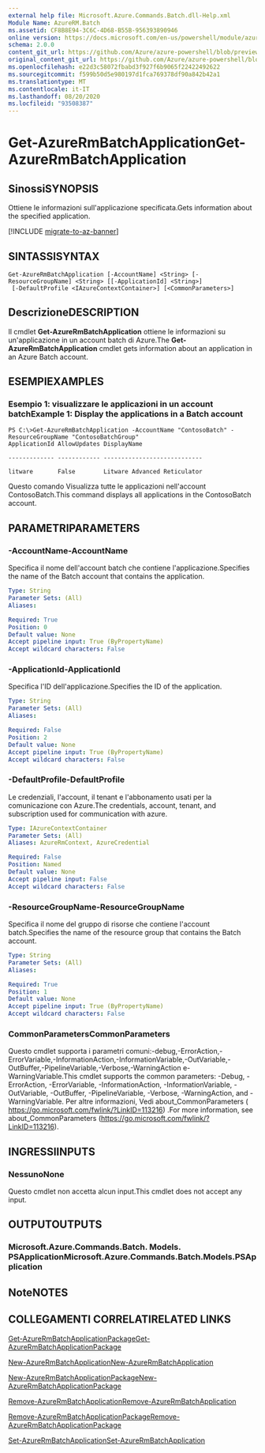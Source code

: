 ```yaml
---
external help file: Microsoft.Azure.Commands.Batch.dll-Help.xml
Module Name: AzureRM.Batch
ms.assetid: CF8B8E94-3C6C-4D68-B55B-956393890946
online version: https://docs.microsoft.com/en-us/powershell/module/azurerm.batch/get-azurermbatchapplication
schema: 2.0.0
content_git_url: https://github.com/Azure/azure-powershell/blob/preview/src/ResourceManager/AzureBatch/Commands.Batch/help/Get-AzureRmBatchApplication.md
original_content_git_url: https://github.com/Azure/azure-powershell/blob/preview/src/ResourceManager/AzureBatch/Commands.Batch/help/Get-AzureRmBatchApplication.md
ms.openlocfilehash: e22d3c58072fbabd3f927f6b9065f22422492622
ms.sourcegitcommit: f599b50d5e980197d1fca769378df90a842b42a1
ms.translationtype: MT
ms.contentlocale: it-IT
ms.lasthandoff: 08/20/2020
ms.locfileid: "93508387"
---
```

# <span data-ttu-id="c8abb-101">Get-AzureRmBatchApplication</span><span class="sxs-lookup"><span data-stu-id="c8abb-101">Get-AzureRmBatchApplication</span></span>

## <span data-ttu-id="c8abb-102">Sinossi</span><span class="sxs-lookup"><span data-stu-id="c8abb-102">SYNOPSIS</span></span>
<span data-ttu-id="c8abb-103">Ottiene le informazioni sull'applicazione specificata.</span><span class="sxs-lookup"><span data-stu-id="c8abb-103">Gets information about the specified application.</span></span>

[!INCLUDE [migrate-to-az-banner](../../includes/migrate-to-az-banner.md)]

## <span data-ttu-id="c8abb-104">SINTASSI</span><span class="sxs-lookup"><span data-stu-id="c8abb-104">SYNTAX</span></span>

```
Get-AzureRmBatchApplication [-AccountName] <String> [-ResourceGroupName] <String> [[-ApplicationId] <String>]
 [-DefaultProfile <IAzureContextContainer>] [<CommonParameters>]
```

## <span data-ttu-id="c8abb-105">Descrizione</span><span class="sxs-lookup"><span data-stu-id="c8abb-105">DESCRIPTION</span></span>
<span data-ttu-id="c8abb-106">Il cmdlet **Get-AzureRmBatchApplication** ottiene le informazioni su un'applicazione in un account batch di Azure.</span><span class="sxs-lookup"><span data-stu-id="c8abb-106">The **Get-AzureRmBatchApplication** cmdlet gets information about an application in an Azure Batch account.</span></span>

## <span data-ttu-id="c8abb-107">ESEMPI</span><span class="sxs-lookup"><span data-stu-id="c8abb-107">EXAMPLES</span></span>

### <span data-ttu-id="c8abb-108">Esempio 1: visualizzare le applicazioni in un account batch</span><span class="sxs-lookup"><span data-stu-id="c8abb-108">Example 1: Display the applications in a Batch account</span></span>
```
PS C:\>Get-AzureRmBatchApplication -AccountName "ContosoBatch" -ResourceGroupName "ContosoBatchGroup"
ApplicationId AllowUpdates DisplayName

------------- ------------ ----------------------------

litware       False        Litware Advanced Reticulator
```

<span data-ttu-id="c8abb-109">Questo comando Visualizza tutte le applicazioni nell'account ContosoBatch.</span><span class="sxs-lookup"><span data-stu-id="c8abb-109">This command displays all applications in the ContosoBatch account.</span></span>

## <span data-ttu-id="c8abb-110">PARAMETRI</span><span class="sxs-lookup"><span data-stu-id="c8abb-110">PARAMETERS</span></span>

### <span data-ttu-id="c8abb-111">-AccountName</span><span class="sxs-lookup"><span data-stu-id="c8abb-111">-AccountName</span></span>
<span data-ttu-id="c8abb-112">Specifica il nome dell'account batch che contiene l'applicazione.</span><span class="sxs-lookup"><span data-stu-id="c8abb-112">Specifies the name of the Batch account that contains the application.</span></span>

```yaml
Type: String
Parameter Sets: (All)
Aliases: 

Required: True
Position: 0
Default value: None
Accept pipeline input: True (ByPropertyName)
Accept wildcard characters: False
```

### <span data-ttu-id="c8abb-113">-ApplicationId</span><span class="sxs-lookup"><span data-stu-id="c8abb-113">-ApplicationId</span></span>
<span data-ttu-id="c8abb-114">Specifica l'ID dell'applicazione.</span><span class="sxs-lookup"><span data-stu-id="c8abb-114">Specifies the ID of the application.</span></span>

```yaml
Type: String
Parameter Sets: (All)
Aliases: 

Required: False
Position: 2
Default value: None
Accept pipeline input: True (ByPropertyName)
Accept wildcard characters: False
```

### <span data-ttu-id="c8abb-115">-DefaultProfile</span><span class="sxs-lookup"><span data-stu-id="c8abb-115">-DefaultProfile</span></span>
<span data-ttu-id="c8abb-116">Le credenziali, l'account, il tenant e l'abbonamento usati per la comunicazione con Azure.</span><span class="sxs-lookup"><span data-stu-id="c8abb-116">The credentials, account, tenant, and subscription used for communication with azure.</span></span>

```yaml
Type: IAzureContextContainer
Parameter Sets: (All)
Aliases: AzureRmContext, AzureCredential

Required: False
Position: Named
Default value: None
Accept pipeline input: False
Accept wildcard characters: False
```

### <span data-ttu-id="c8abb-117">-ResourceGroupName</span><span class="sxs-lookup"><span data-stu-id="c8abb-117">-ResourceGroupName</span></span>
<span data-ttu-id="c8abb-118">Specifica il nome del gruppo di risorse che contiene l'account batch.</span><span class="sxs-lookup"><span data-stu-id="c8abb-118">Specifies the name of the resource group that contains the Batch account.</span></span>

```yaml
Type: String
Parameter Sets: (All)
Aliases: 

Required: True
Position: 1
Default value: None
Accept pipeline input: True (ByPropertyName)
Accept wildcard characters: False
```

### <span data-ttu-id="c8abb-119">CommonParameters</span><span class="sxs-lookup"><span data-stu-id="c8abb-119">CommonParameters</span></span>
<span data-ttu-id="c8abb-120">Questo cmdlet supporta i parametri comuni:-debug,-ErrorAction,-ErrorVariable,-InformationAction,-InformationVariable,-OutVariable,-OutBuffer,-PipelineVariable,-Verbose,-WarningAction e-WarningVariable.</span><span class="sxs-lookup"><span data-stu-id="c8abb-120">This cmdlet supports the common parameters: -Debug, -ErrorAction, -ErrorVariable, -InformationAction, -InformationVariable, -OutVariable, -OutBuffer, -PipelineVariable, -Verbose, -WarningAction, and -WarningVariable.</span></span> <span data-ttu-id="c8abb-121">Per altre informazioni, Vedi about_CommonParameters ( https://go.microsoft.com/fwlink/?LinkID=113216) .</span><span class="sxs-lookup"><span data-stu-id="c8abb-121">For more information, see about_CommonParameters (https://go.microsoft.com/fwlink/?LinkID=113216).</span></span>

## <span data-ttu-id="c8abb-122">INGRESSI</span><span class="sxs-lookup"><span data-stu-id="c8abb-122">INPUTS</span></span>

### <span data-ttu-id="c8abb-123">Nessuno</span><span class="sxs-lookup"><span data-stu-id="c8abb-123">None</span></span>
<span data-ttu-id="c8abb-124">Questo cmdlet non accetta alcun input.</span><span class="sxs-lookup"><span data-stu-id="c8abb-124">This cmdlet does not accept any input.</span></span>

## <span data-ttu-id="c8abb-125">OUTPUT</span><span class="sxs-lookup"><span data-stu-id="c8abb-125">OUTPUTS</span></span>

### <span data-ttu-id="c8abb-126">Microsoft.Azure.Commands.Batch. Models. PSApplication</span><span class="sxs-lookup"><span data-stu-id="c8abb-126">Microsoft.Azure.Commands.Batch.Models.PSApplication</span></span>

## <span data-ttu-id="c8abb-127">Note</span><span class="sxs-lookup"><span data-stu-id="c8abb-127">NOTES</span></span>

## <span data-ttu-id="c8abb-128">COLLEGAMENTI CORRELATI</span><span class="sxs-lookup"><span data-stu-id="c8abb-128">RELATED LINKS</span></span>

[<span data-ttu-id="c8abb-129">Get-AzureRmBatchApplicationPackage</span><span class="sxs-lookup"><span data-stu-id="c8abb-129">Get-AzureRmBatchApplicationPackage</span></span>](./Get-AzureRmBatchApplicationPackage.md)

[<span data-ttu-id="c8abb-130">New-AzureRmBatchApplication</span><span class="sxs-lookup"><span data-stu-id="c8abb-130">New-AzureRmBatchApplication</span></span>](./New-AzureRmBatchApplication.md)

[<span data-ttu-id="c8abb-131">New-AzureRmBatchApplicationPackage</span><span class="sxs-lookup"><span data-stu-id="c8abb-131">New-AzureRmBatchApplicationPackage</span></span>](./New-AzureRmBatchApplicationPackage.md)

[<span data-ttu-id="c8abb-132">Remove-AzureRmBatchApplication</span><span class="sxs-lookup"><span data-stu-id="c8abb-132">Remove-AzureRmBatchApplication</span></span>](./Remove-AzureRmBatchApplication.md)

[<span data-ttu-id="c8abb-133">Remove-AzureRmBatchApplicationPackage</span><span class="sxs-lookup"><span data-stu-id="c8abb-133">Remove-AzureRmBatchApplicationPackage</span></span>](./Remove-AzureRmBatchApplicationPackage.md)

[<span data-ttu-id="c8abb-134">Set-AzureRmBatchApplication</span><span class="sxs-lookup"><span data-stu-id="c8abb-134">Set-AzureRmBatchApplication</span></span>](./Set-AzureRmBatchApplication.md)


